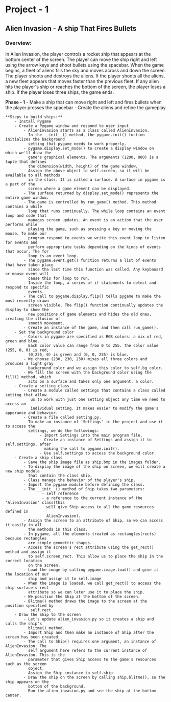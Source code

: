 # Project - 1
## Alien Invasion - A ship That Fires Bullets

### Overview:
In Alien Invasion, the player controls a rocket ship that appears at the bottom center of the screen. The player can move the ship right and left using the arrow keys and shoot bullets using the spacebar. When the game begins, a fleet of aliens fills the sky and moves across and down the screen. The player shoots and destroys the aliens. If the player shoots all the aliens, a new fleet appears that moves faster than the previous fleet. If any alien hits the player's ship or reaches the bottom of the screen, the player loses a ship. If the player loses three ships, the game ends.

**Phase - 1**
    - Make a ship that can move right and left and fires bullets when the player presses the spacebar
    - Create the aliens and refine the gameplay

    **Steps to build ships:**
        - Install Pygame
        - Create a Pygame window and respond to user input
            - AlienInvasion starts as a class called AlienInvasion. 
            - In the __init__() method, the pygame.init() fuction initializes the background 
              setting that pygame needs to work properly.
            - pygame.display.set_mode() to create a display window on which we'll draw the 
              game's graphical elements. The arguments (1200, 800) is a tuple that defines 
              the dimension(width, height) of the game window.
            - Assign the above object to self.screen, so it will be available to all methods
              in the class. It is called a surface. A surface in pygame is a part of the 
              screen where a game element can be displayed.
            - The surface returned by display.set_mode() represents the entire game window.
            - The game is controlled by run_game() method. This method contains a while 
              loop that runs continually. The while loop contains an event loop and code that 
              manages screen updates. An event is an action that the user performs while 
              playing the game, such as pressing a key or moving the mouse. To make our 
              program respond to events we write this event loop to listen for events and 
              perform appropriate tasks depending on the kinds of events that occur. The for 
              loop is an event loop.
            - The pygame.event.get() function returns a list of events that have taken place
              since tha last time this function was called. Any keybaoard or mouse event will 
              cause this for loop to run.
            - Inside the loop, a series of if statements to detect and respond to specific 
              events.
            - The call to pygame.display.flip() tells pygame to make the most recently drawn 
              screen visible. The flip() function continually updates the display to show the 
              new positions of game elements and hides the old ones, creating the illusion of 
              smooth movement.
            - Create an instance of the game, and then call run_game().
        - Set the background color
            - Colors in pygame are specified as RGB colors: a mix of red, green and blue. 
              Each color value can range from 0 to 255. The color value (255, 0, 0) is red, 
              (0,255, 0) is green and (0, 0, 255) is blue.
            - We choose (230, 230, 230) mixes all three colors and produces a light gray 
              background color and we assign this color to self.bg_color.
            - We fill the screen with the background color using the fill() method, which 
              acts on a surface and takes only one argument: a color.
        - Create a setting class
            - Create a module called settings that contains a class called setting that allow 
               us to work with just one setting object any time we need to access an 
               individual setting. It makes easier to modify the game's apperance and behavior.
            - Create a file called setting.py.
            - To make an instance of 'Settings' in the project and use it to access the 
              settings, we do the followings:
                   - Import Settings into the main program file. 
                   - Create an instance of Settings and assign it to self.settings, after 
                     making the call to pygame.init().
                   - Use self.settings to access the background color.
        - Create a ship class
            - Save the ship image file as ship.bmp in the images folder.
            - To display the image of the ship on screen, we will create a new ship module 
              that contain the class ship.
            - Class manage the behavior of the player's ship.
            - Import the pygame module before defining the class.
            - The __init__() method of Ship takes two parameters:
                    - self reference
                    - a reference to the current instance of the 'AlienInvasion' class(this
                      will give Ship access to all the game resources defined in 
                      AlienInvasion).
            - Assign the screen to an attribute of Ship, so we can access it easily in all 
              the methods in this class.
            - In pygame, all the elements treated as rectangles(rects) because rectangles 
              are simple geometric shapes.
            - Access the screen's rect attribute using the get_rect() method and assign it 
              to self.screen_rect. This allow us to place the ship in the correct location 
              on the screen.
            - Load the image by calling pygame.image.load() and give it the location of our 
              ship and assign it to self.image
            - When the image is loaded, we call get_rect() to access the ship surface's rect 
              attribute so we can later use it to place the ship.
            - We position the Ship at the bottom of the screen.
            - Blitme() method draws the image to the screen at the position specified by 
               self.rect.
        - Draw the Ship to the screen
            - Let's update alien_invasion.py so it creates a ship and calls the ship's 
              blitme() method.
            - Import Ship and then make an instance of Ship after the screen has been created.
            - The call to Ship() requires one argument, an instance of AlienInvasion. The 
              self argument here refers to the current instance of AlienInvasion. This is the 
              parameter that gives Ship access to the game's resources such as the screen 
              object. 
            - Assign the Ship instance to self.ship
            - Draw the ship on the screen by calling ship.blitme(), so the ship appears on the
              bottom of the background.
            - Run the alien_invasion.py and see the ship at the bottom center.
            